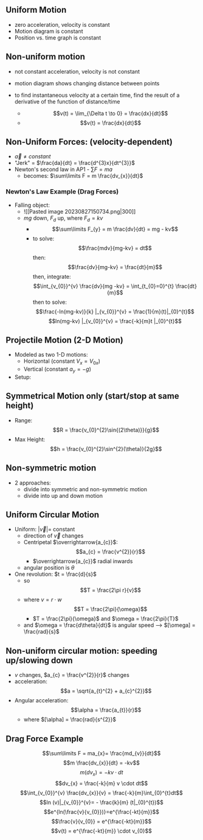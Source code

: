 ## Uniform Motion
- zero acceleration, velocity is constant
- Motion diagram is constant
- Position vs. time graph is constant

## Non-uniform motion
- not constant acceleration, velocity is not constant
- motion diagram shows changing distance between points


- to find instantaneous velocity at a certain time, find the result of a derivative of the function of distance/time
	- $$v(t) = \lim_{\Delta t \to 0} = \frac{dx}{dt}$$
	- $$v(t) = \frac{dx}{dt}$$


## Non-Uniform Forces: (velocity-dependent)
- $\overrightarrow{a} \neq constant$ 
- "Jerk" = $\frac{da}{dt} = \frac{d^{3}x}{dt^{3}}$
- Newton's second law in AP1 - $\sum\limits F = ma$
	- becomes: $\sum\limits F = m \frac{dv_{x}}{dt}$


### Newton's Law Example (Drag Forces)
- Falling object: 
	- ![[Pasted image 20230827150734.png|300]]
	- $mg$ down, $F_{d}$ up, where $F_{d} = kv$
		- $$\sum\limits F_{y} = m \frac{dv}{dt} = mg - kv$$
		- to solve: $$\frac{mdv}{mg-kv} = dt$$then: $$\frac{dv}{mg-kv} = \frac{dt}{m}$$then, integrate:$$\int_{v_{0}}^{v} \frac{dv}{mg -kv} = \int_{t_{0}=0}^{t} \frac{dt}{m}$$then to solve: $$\frac{-ln(mg-kv)}{k} |_{v_{0}}^{v} = \frac{1}{m}(t)|_{0}^{t}$$$$ln(mg-kv) |_{v_{0}}^{v} = \frac{-k}{m}t |_{0}^{t}$$

## Projectile Motion (2-D Motion)
- Modeled as two 1-D motions:
	- Horizontal (constant $V_{x} = V_{0x}$)
	- Vertical (constant $a_{y} = -g$)
- Setup:

## Symmetrical Motion only (start/stop at same height)
- Range: $$R = \frac{v_{0}^{2}\sin{(2\theta)}}{g}$$
- Max Height: $$h = \frac{v_{0}^{2}\sin^{2}(\theta)}{2g}$$
## Non-symmetric motion
- 2 approaches:
	- divide into symmetric and non-symmetric motion
	- divide into up and down motion


## Uniform Circular Motion
- Uniform: $|\overrightarrow{v}| =$ constant
	- direction of $\overrightarrow{v}$ changes
	- Centripetal $\overrightarrow{a_{c}}$: $$a_{c} = \frac{v^{2}}{r}$$
		- $\overrightarrow{a_{c}}$ radial inwards
	- angular position is $\theta$
- One revolution: $t = \frac{d}{s}$
	- so $$T = \frac{2\pi r}{v}$$
	- where $v = r \cdot w$ $$T = \frac{2\pi}{\omega}$$
		- $T = \frac{2\pi}{\omega}$ and $\omega = \frac{2\pi}{T}$
	- and $\omega = \frac{d\theta}{dt}$ is angular speed --> $[\omega] = \frac{rad}{s}$

## Non-uniform circular motion: speeding up/slowing down
- $v$ changes, $a_{c} = \frac{v^{2}}{r}$ changes
- acceleration: $$a = \sqrt{a_{t}^{2} + a_{c}^{2}}$$
- Angular acceleration: $$\alpha = \frac{a_{t}}{r}$$
	- where $[\alpha] = \frac{rad}{s^{2}}$



## Drag Force Example
$$\sum\limits F = ma_{x}= \frac{md_{v}}{dt}$$
$$m \frac{dv_{x}}{dt} = -kv$$ $$m(dv_{x}) = -kv \cdot dt$$$$dv_{x} = \frac{-k}{m} v \cdot dt$$$$\int_{v_{0}}^{v} \frac{dv_{x}}{v} = \frac{-k}{m}\int_{0}^{t}dt$$$$ln (v)|_{v_{0}}^{v}= - \frac{k}{m} (t|_{0}^{t})$$
$$e^{ln(\frac{v}{v_{0}})}=e^{\frac{-kt}{m}}$$
$$\frac{v}{v_{0}} = e^{\frac{-kt}{m}}$$
$$v(t) = e^{\frac{-kt}{m}} \cdot v_{0}$$



